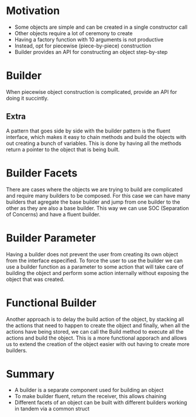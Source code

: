 # Motivation

- Some objects are simple and can be created in a single constructor call
- Other objects require a lot of ceremony to create
- Having a factory function with 10 arguments is not productive
- Instead, opt for piecewise (piece-by-piece) construction
- Builder provides an API for constructing an object step-by-step

# Builder

When piecewise object construction is complicated, provide an API for doing it succintly.

## Extra

A pattern that goes side by side with the builder pattern is the fluent interface, which makes it easy to chain methods and build the objects with out creating a bunch of variables. This is done by having all the methods return a pointer to the object that is being built.

# Builder Facets

There are cases where the objects we are trying to build are complicated and require many builders to be composed. For this case we can have many builders that agregate the base builder and jump from one builder to the other as they are also a base builder. This way we can use SOC (Separation of Concerns) and have a fluent builder.

# Builder Parameter

Having a builder does not prevent the user from creating its own object from the interface especified. To force the user to use the builder we can use a builder function as a parameter to some action that will take care of building the object and perform some action internally without exposing the object that was created.

# Functional Builder

Another approach is to delay the build action of the object, by stacking all the actions that need to happen to create the object and finally, when all the actions have being stored, we can call the Build method to execute all the actions and build the object. This is a more functional apporach and allows us to extend the creation of the object easier with out having to create more builders.

# Summary

- A builder is a separate component used for building an object
- To make builder fluent, return the receiver, this allows chaining
- Different facets of an object can be built with different builders working in tandem via a common struct
